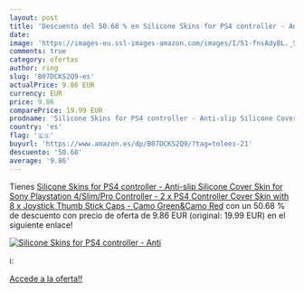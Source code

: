 ```yaml
---
layout: post
title: 'Descuento del 50.68 % en Silicone Skins for PS4 controller - Anti'
date: 
image: 'https://images-eu.ssl-images-amazon.com/images/I/51-fnsAdyBL._SL200_.jpg'
comments: true
category: ofertas
author: ring
slug: 'B07DCKS2Q9-es'
actualPrice: 9.86 EUR
currency: EUR
price: 9.86
comparePrice: 19.99 EUR
prodname: 'Silicone Skins for PS4 controller - Anti-slip Silicone Cover Skin for Sony Playstation 4/Slim/Pro Controller - 2 x PS4 Controller Cover Skin with 8 x Joystick Thumb Stick Caps - Camo Green&Camo Red'
country: 'es'
flag: '🇪🇸'
buyurl: 'https://www.amazon.es/dp/B07DCKS2Q9/?tag=tolees-21'
descuento: '50.68'
average: '9.86'
---
```


Tienes [Silicone Skins for PS4 controller - Anti-slip Silicone Cover Skin for Sony Playstation 4/Slim/Pro Controller - 2 x PS4 Controller Cover Skin with 8 x Joystick Thumb Stick Caps - Camo Green&Camo Red](https://www.amazon.es/dp/B07DCKS2Q9/?tag=tolees-21) con un 50.68 % de descuento con precio de oferta de 9.86 EUR (original: 19.99 EUR) en el siguiente enlace!

[![Silicone Skins for PS4 controller - Anti](https://images-eu.ssl-images-amazon.com/images/I/51-fnsAdyBL._SL200_.jpg)](https://www.amazon.es/dp/B07DCKS2Q9/?tag=tolees-21)

ℹ️:


[Accede a la oferta!!](https://www.amazon.es/dp/B07DCKS2Q9/?tag=tolees-21)
